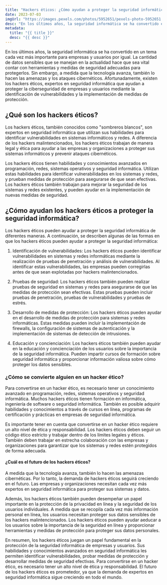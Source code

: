 ```yaml
---
title: "Hackers éticos: ¿Cómo ayudan a proteger la seguridad informática?"
date: 2023-07-03
imgUrl: "https://images.pexels.com/photos/5952651/pexels-photo-5952651.jpeg"
desc: "En los últimos años, la seguridad informática se ha convertido en un tema cada vez má"
metadata:
  title: "{{ title }}"
  desc: "{{ desc }}"
---
```


En los últimos años, la seguridad informática se ha convertido en un tema cada vez más importante para empresas y usuarios por igual. La cantidad de datos sensibles que se manejan en la actualidad hace que sea vital contar con herramientas y medidas de seguridad adecuadas para protegerlos. Sin embargo, a medida que la tecnología avanza, también lo hacen las amenazas y los ataques cibernéticos. Afortunadamente, existen los hackers éticos, expertos en seguridad informática que ayudan a proteger la ciberseguridad de empresas y usuarios mediante la identificación de vulnerabilidades y la implementación de medidas de protección.

## ¿Qué son los hackers éticos?

Los hackers éticos, también conocidos como "sombreros blancos", son expertos en seguridad informática que utilizan sus habilidades para identificar vulnerabilidades en sistemas informáticos y redes. A diferencia de los hackers malintencionados, los hackers éticos trabajan de manera legal y ética para ayudar a las empresas y organizaciones a proteger sus sistemas informáticos y prevenir ataques cibernéticos.

Los hackers éticos tienen habilidades y conocimientos avanzados en programación, redes, sistemas operativos y seguridad informática. Utilizan estas habilidades para identificar vulnerabilidades en los sistemas y redes, y prueban medidas de protección para asegurarse de que sean efectivas. Los hackers éticos también trabajan para mejorar la seguridad de los sistemas y redes existentes, y pueden ayudar en la implementación de nuevas medidas de seguridad.

## ¿Cómo ayudan los hackers éticos a proteger la seguridad informática?

Los hackers éticos pueden ayudar a proteger la seguridad informática de diferentes maneras. A continuación, se describen algunas de las formas en que los hackers éticos pueden ayudar a proteger la seguridad informática:

1. Identificación de vulnerabilidades: Los hackers éticos pueden identificar vulnerabilidades en sistemas y redes informáticas mediante la realización de pruebas de penetración y análisis de vulnerabilidades. Al identificar estas vulnerabilidades, las empresas pueden corregirlas antes de que sean explotadas por hackers malintencionados.

2. Pruebas de seguridad: Los hackers éticos también pueden realizar pruebas de seguridad en sistemas y redes para asegurarse de que las medidas de protección sean efectivas. Estas pruebas pueden incluir pruebas de penetración, pruebas de vulnerabilidades y pruebas de estrés.

3. Desarrollo de medidas de protección: Los hackers éticos pueden ayudar en el desarrollo de medidas de protección para sistemas y redes informáticas. Estas medidas pueden incluir la implementación de firewalls, la configuración de sistemas de autenticación y la implementación de sistemas de detección de intrusiones.

4. Educación y concienciación: Los hackers éticos también pueden ayudar en la educación y concienciación de los usuarios sobre la importancia de la seguridad informática. Pueden impartir cursos de formación sobre seguridad informática y proporcionar información valiosa sobre cómo proteger los datos sensibles.

### ¿Cómo se convierte alguien en un hacker ético?

Para convertirse en un hacker ético, es necesario tener un conocimiento avanzado en programación, redes, sistemas operativos y seguridad informática. Muchos hackers éticos tienen formación en informática, ingeniería de software o seguridad informática. También es posible adquirir habilidades y conocimientos a través de cursos en línea, programas de certificación y prácticas en empresas de seguridad informática.

Es importante tener en cuenta que convertirse en un hacker ético requiere un alto nivel de ética y responsabilidad. Los hackers éticos deben seguir un código ético estricto y trabajar dentro de los límites legales y éticos. También deben trabajar en estrecha colaboración con las empresas y organizaciones para garantizar que los sistemas y redes estén protegidos de forma adecuada.

#### ¿Cuál es el futuro de los hackers éticos?

A medida que la tecnología avanza, también lo hacen las amenazas cibernéticas. Por lo tanto, la demanda de hackers éticos seguirá creciendo en el futuro. Las empresas y organizaciones necesitan cada vez más expertos en seguridad informática para proteger sus sistemas y datos.

Además, los hackers éticos también pueden desempeñar un papel importante en la protección de la privacidad en línea y la seguridad de los usuarios individuales. A medida que se recopila cada vez más información personal en línea, los usuarios necesitan proteger sus datos sensibles de los hackers malintencionados. Los hackers éticos pueden ayudar aeducar a los usuarios sobre la importancia de la seguridad en línea y proporcionar herramientas y medidas de protección para proteger sus datos personales.

En resumen, los hackers éticos juegan un papel fundamental en la protección de la seguridad informática de empresas y usuarios. Sus habilidades y conocimientos avanzados en seguridad informática les permiten identificar vulnerabilidades, probar medidas de protección y desarrollar medidas de seguridad efectivas. Para convertirse en un hacker ético, es necesario tener un alto nivel de ética y responsabilidad. El futuro de los hackers éticos es prometedor, ya que la demanda de expertos en seguridad informática sigue creciendo en todo el mundo.
